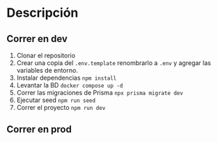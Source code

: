 # Descripción

## Correr en dev

1. Clonar el repositorio
2. Crear una copia del ```.env.template``` renombrarlo a ```.env``` y agregar las variables de entorno.
3. Instalar dependencias ```npm install```
4. Levantar la BD ```docker compose up -d```
5. Correr las migraciones de Prisma ```npx prisma migrate dev```
6. Ejecutar seed ```npm run seed```
7. Correr el proyecto ```npm run dev```

## Correr en prod